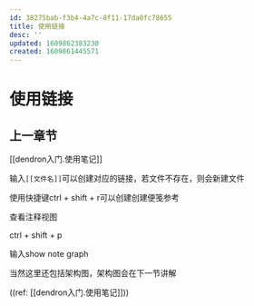 ```yaml
---
id: 38275bab-f3b4-4a7c-8f11-17da0fc78655
title: 使用链接
desc: ''
updated: 1609862383230
created: 1609861445571
---
```


# 使用链接

## 上一章节

[[dendron入门.使用笔记]]

输入`[[文件名]]`可以创建对应的链接，若文件不存在，则会新建文件

使用快捷键ctrl + shift + r可以创建创建便笺参考

查看注释视图

ctrl + shift + p 

输入show note graph

当然这里还包括架构图，架构图会在下一节讲解

((ref: [[dendron入门.使用笔记]]))